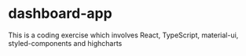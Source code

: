 # dashboard-app
This is a coding exercise which involves React, TypeScript, material-ui, styled-components and highcharts
